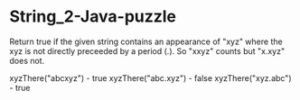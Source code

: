 # String_2-Java-puzzle

Return true if the given string contains an appearance of "xyz" 
where the xyz is not directly preceeded by a period (.). 
So "xxyz" counts but "x.xyz" does not.


xyzThere("abcxyz")  - true
xyzThere("abc.xyz") - false
xyzThere("xyz.abc") - true
